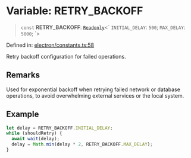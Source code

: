 # Variable: RETRY\_BACKOFF

> `const` **RETRY\_BACKOFF**: [`Readonly`](https://www.typescriptlang.org/docs/handbook/utility-types.html#readonlytype)\<\` `INITIAL_DELAY`: `500`; `MAX_DELAY`: `5000`; \`\>

Defined in: [electron/constants.ts:58](https://github.com/Nick2bad4u/Uptime-Watcher/blob/8a1973382d5fe14c52996ecda381894eb7ecd4a6/electron/constants.ts#L58)

Retry backoff configuration for failed operations.

## Remarks

Used for exponential backoff when retrying failed network or database operations,
to avoid overwhelming external services or the local system.

## Example

```ts
let delay = RETRY_BACKOFF.INITIAL_DELAY;
while (shouldRetry) {
  await wait(delay);
  delay = Math.min(delay * 2, RETRY_BACKOFF.MAX_DELAY);
}
```
